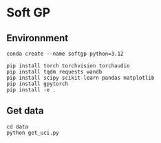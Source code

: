 # Soft GP



## Environnment

```
conda create --name softgp python=3.12

pip install torch torchvision torchaudio
pip install tqdm requests wandb
pip install scipy scikit-learn pandas matplotlib
pip install gpytorch 
pip install -e .
```


## Get data

```
cd data
python get_uci.py
```